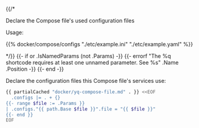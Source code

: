 {{/*

Declare the Compose file's used configuration files

Usage:

{{% docker/compose/configs "./etc/example.ini" "./etc/example.yaml" %}}

*/}}
{{- if or .IsNamedParams (not .Params) -}}
  {{-
    errorf
    "The %q shortcode requires at least one unnamed parameter. See %s"
    .Name .Position
  -}}
{{- end -}}

Declare the configuration files this Compose file's services use:

```bash
{{ partialCached "docker/yq-compose-file.md" . }} <<EOF
  .configs |= . + {}
{{- range $file := .Params }}
| .configs."{{ path.Base $file }}".file = "{{ $file }}"
{{- end }}
EOF
```
